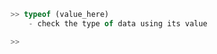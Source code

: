 

```javascript
>> typeof (value_here)
	- check the type of data using its value

>> 

```






























